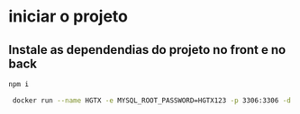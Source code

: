 # iniciar o projeto
## Instale as dependendias do projeto no front e no back

```sh
npm i
```

```sh
 docker run --name HGTX -e MYSQL_ROOT_PASSWORD=HGTX123 -p 3306:3306 -d mysql:5.7 
```